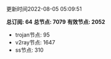 更新时间2022-08-05 05:09:51

**总订阅: 64**
**总节点: 7079**
**有效节点: 2052**
- trojan节点: 95
- v2ray节点: 1647
- ss节点: 310
